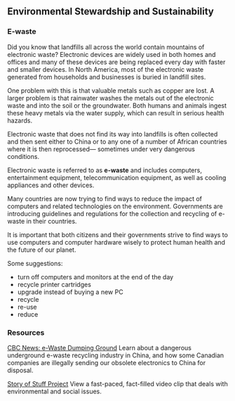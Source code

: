 ## Environmental Stewardship and Sustainability

### E-waste

Did you know that landfills all across the world contain mountains of electronic waste? Electronic devices are widely used in both homes and offices and many of these devices are being replaced every day with faster and smaller devices. In North America, most of the electronic waste generated from households and businesses is buried in landfill sites.

One problem with this is that valuable metals such as copper are lost. A larger problem is that rainwater washes the metals out of the electronic waste and into the soil or the groundwater. Both humans and animals ingest these heavy metals via the water supply, which can result in serious health hazards.

Electronic waste that does not find its way into landfills is often collected and then sent either to China or to any one of a number of African countries where it is then reprocessed— sometimes under very dangerous conditions.

Electronic waste is referred to as **e-waste** and includes computers, entertainment equipment, telecommunication equipment, as well as cooling appliances and other devices.


Many countries are now trying to find ways to reduce the impact of computers and related technologies on the environment. Governments are introducing guidelines and regulations for the collection and recycling of e-waste in their countries.

It is important that both citizens and their governments strive to find ways to use computers and computer hardware wisely to protect human health and the future of our planet.

Some suggestions:
* turn off computers and monitors at the end of the day
* recycle printer cartridges
* upgrade instead of buying a new PC
* recycle
* re-use
* reduce


### Resources

[CBC News: e-Waste Dumping Ground](http://www.cbc.ca/player/play/1305152453/)
Learn about a dangerous underground e-waste recycling industry in China, and how some Canadian companies are illegally sending our obsolete electronics to China for disposal.

[Story of Stuff Project](http://www.storyofstuff.org/)
View a fast-paced, fact-filled video clip that deals with environmental and social issues.
